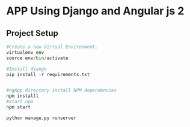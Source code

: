 # APP Using Django and Angular js 2 



## Project Setup
```python
#Create a new Virtual Environment.
virtualenv env
source env/bin/activate

#Install django
pip install -r requirements.txt


#ngApp directory install NPM dependencies
npm installl
#start npm
npm start

python manage.py runserver
```

 
